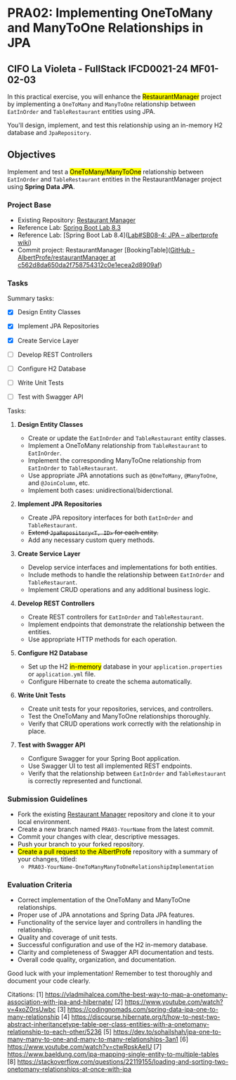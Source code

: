 # PRA02: Implementing OneToMany and ManyToOne Relationships in JPA

## CIFO La Violeta - FullStack IFCD0021-24 MF01-02-03

In this practical exercise, you will enhance the <mark>RestaurantManager</mark> project by implementing a `OneToMany` and `ManyToOne` relationship between `EatInOrder` and `TableRestaurant` entities using JPA.

You'll design, implement, and test this relationship using an in-memory H2 database and `JpaRepository`.

## Objectives

Implement and test a <mark>OneToMany/ManyToOne</mark> relationship between `EatInOrder` and `TableRestaurant` entities in the RestaurantManager project using **Spring Data JPA**.

### Project Base

- Existing Repository: [Restaurant Manager](https://github.com/AlbertProfe/restaurantManager/commits/master/)
- Reference Lab: [Spring Boot Lab 8.3](https://albertprofe.dev/springboot/sblab8-3.html)
- Reference Lab: [Spring Boot Lab 8.4]([Lab#SB08-4: JPA – albertprofe wiki](https://albertprofe.dev/springboot/sblab8-4.html))
- Commit project: RestaurantManager [BookingTable]([GitHub - AlbertProfe/restaurantManager at c562d8da650da2f758754312c0e1ecea2d8909af](https://github.com/AlbertProfe/restaurantManager/tree/c562d8da650da2f758754312c0e1ecea2d8909af))

### Tasks

Summary tasks:

- [X] Design Entity Classes

- [X] Implement JPA Repositories

- [X] Create Service Layer

- [ ] Develop REST Controllers

- [ ] Configure H2 Database

- [ ] Write Unit Tests

- [ ] Test with Swagger API

Tasks:

1. **Design Entity Classes**
   
   - Create or update the `EatInOrder` and `TableRestaurant` entity classes.
   - Implement a OneToMany relationship from `TableRestaurant` to `EatInOrder`.
   - Implement the corresponding ManyToOne relationship from `EatInOrder` to `TableRestaurant`.
   - Use appropriate JPA annotations such as `@OneToMany`, `@ManyToOne`, and `@JoinColumn`, etc.
   - Implement both cases: unidirectional/biderctional.

2. **Implement JPA Repositories**
   
   - Create JPA repository interfaces for both `EatInOrder` and `TableRestaurant`.
   - ~~Extend `JpaRepository<T, ID>` for each entity.~~
   - Add any necessary custom query methods.

3. **Create Service Layer**
   
   - Develop service interfaces and implementations for both entities.
   - Include methods to handle the relationship between `EatInOrder` and `TableRestaurant`.
   - Implement CRUD operations and any additional business logic.

4. **Develop REST Controllers**
   
   - Create REST controllers for `EatInOrder` and `TableRestaurant`.
   - Implement endpoints that demonstrate the relationship between the entities.
   - Use appropriate HTTP methods for each operation.

5. **Configure H2 Database**
   
   - Set up the H2 <mark>in-memory</mark> database in your `application.properties` or `application.yml` file.
   - Configure Hibernate to create the schema automatically.

6. **Write Unit Tests**
   
   - Create unit tests for your repositories, services, and controllers.
   - Test the OneToMany and ManyToOne relationships thoroughly.
   - Verify that CRUD operations work correctly with the relationship in place.

7. **Test with Swagger API**
   
   - Configure Swagger for your Spring Boot application.
   - Use Swagger UI to test all implemented REST endpoints.
   - Verify that the relationship between `EatInOrder` and `TableRestaurant` is correctly represented and functional.

### Submission Guidelines

- Fork the existing [Restaurant Manager](https://github.com/AlbertProfe/restaurantManager/commits/master/) repository and clone it to your local environment.
- Create a new branch named `PRA03-YourName` from the latest commit.
- Commit your changes with clear, descriptive messages.
- Push your branch to your forked repository.
- <mark>Create a pull request to the AlbertProfe</mark> repository with a summary of your changes, titled:
  - `PRA03-YourName-OneToManyManyToOneRelationshipImplementation`

### Evaluation Criteria

- Correct implementation of the OneToMany and ManyToOne relationships.
- Proper use of JPA annotations and Spring Data JPA features.
- Functionality of the service layer and controllers in handling the relationship.
- Quality and coverage of unit tests.
- Successful configuration and use of the H2 in-memory database.
- Clarity and completeness of Swagger API documentation and tests.
- Overall code quality, organization, and documentation.

Good luck with your implementation! Remember to test thoroughly and document your code clearly.

Citations:
[1] https://vladmihalcea.com/the-best-way-to-map-a-onetomany-association-with-jpa-and-hibernate/
[2] https://www.youtube.com/watch?v=4xoZ0rsUwbc
[3] https://codingnomads.com/spring-data-jpa-one-to-many-relationship
[4] https://discourse.hibernate.org/t/how-to-nest-two-abstract-inheritancetype-table-per-class-entities-with-a-onetomany-relationship-to-each-other/5236
[5] https://dev.to/sohailshah/jpa-one-to-many-many-to-one-and-many-to-many-relationships-3an1
[6] https://www.youtube.com/watch?v=ctwRpskAeIU
[7] https://www.baeldung.com/jpa-mapping-single-entity-to-multiple-tables
[8] https://stackoverflow.com/questions/22119155/loading-and-sorting-two-onetomany-relationships-at-once-with-jpa
